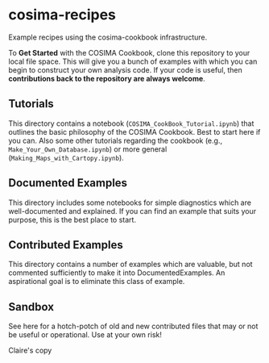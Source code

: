 # cosima-recipes
Example recipes using the cosima-cookbook infrastructure.

To **Get Started** with the COSIMA Cookbook, clone this repository to your local file space.
This will give you a bunch of examples with which you can begin to construct your own analysis code.
If your code is useful, then **contributions back to the repository are always welcome**.

## Tutorials
This directory contains a notebook (`COSIMA_CookBook_Tutorial.ipynb`) that outlines the basic philosophy of the COSIMA Cookbook. Best to start here if you can. Also some other tutorials regarding the cookbook (e.g., `Make_Your_Own_Database.ipynb`) or more general (`Making_Maps_with_Cartopy.ipynb`).

## Documented Examples
This directory includes some notebooks for simple diagnostics which are well-documented and explained. If you can find an example that suits your purpose, this is the best place to start.

## Contributed Examples
This directory contains a number of examples which are valuable, but not commented sufficiently to make it into DocumentedExamples. An aspirational goal is to eliminate this class of example.

## Sandbox
See here for a hotch-potch of old and new contributed files that may or not be useful or operational. Use at your own risk!

Claire's copy
